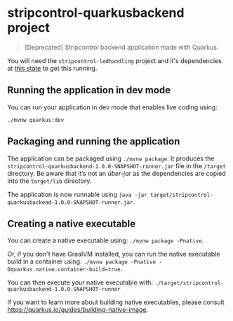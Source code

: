 # stripcontrol-quarkusbackend project

> [Deprecated] Stripcontrol backend application made with Quarkus.

You will need the `stripcontrol-ledhandling` project and it's dependencies at [this state](https://github.com/pthum/stripcontrol/commit/6150a5e99b79718501da4379c5693f325c6e1aca) to get this running.

## Running the application in dev mode

You can run your application in dev mode that enables live coding using:
```
./mvnw quarkus:dev
```

## Packaging and running the application

The application can be packaged using `./mvnw package`.
It produces the `stripcontrol-quarkusbackend-1.0.0-SNAPSHOT-runner.jar` file in the `/target` directory.
Be aware that it’s not an _über-jar_ as the dependencies are copied into the `target/lib` directory.

The application is now runnable using `java -jar target/stripcontrol-quarkusbackend-1.0.0-SNAPSHOT-runner.jar`.

## Creating a native executable

You can create a native executable using: `./mvnw package -Pnative`.

Or, if you don't have GraalVM installed, you can run the native executable build in a container using: `./mvnw package -Pnative -Dquarkus.native.container-build=true`.

You can then execute your native executable with: `./target/stripcontrol-quarkusbackend-1.0.0-SNAPSHOT-runner`

If you want to learn more about building native executables, please consult https://quarkus.io/guides/building-native-image.
